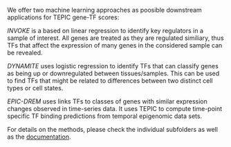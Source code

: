 We offer two machine learning approaches as poosible downstream applications for TEPIC gene-TF scores:

*INVOKE* is a based on linear regression to identify key regulators in a sample of interest. All genes are treated
as they are regulated similiary, thus TFs that affect the expression of many genes in the considered sample can be revealed. 

*DYNAMITE* uses logistic regression to identify TFs that can classify genes as being up or downregulated between tissues/samples. 
This can be used to find TFs that might be related to differences between two distinct cell types or cell states. 

*EPIC-DREM* uses links TFs to classes of genes with similar expression changes observed in time-series data. It uses
TEPIC to compute time-point specific TF binding predictions from temporal epigenomic data sets.
 
For details on the methods, please check the individual subfolders as well as the [documentation](/docs/Description.pdf).
